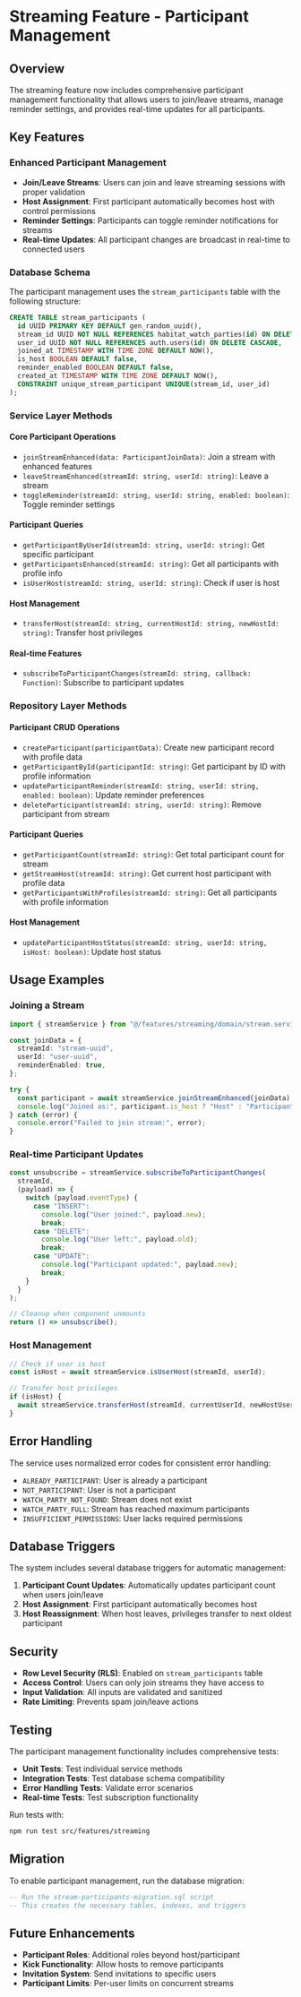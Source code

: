 # Streaming Feature - Participant Management

## Overview

The streaming feature now includes comprehensive participant management functionality that allows users to join/leave streams, manage reminder settings, and provides real-time updates for all participants.

## Key Features

### Enhanced Participant Management

- **Join/Leave Streams**: Users can join and leave streaming sessions with proper validation
- **Host Assignment**: First participant automatically becomes host with control permissions
- **Reminder Settings**: Participants can toggle reminder notifications for streams
- **Real-time Updates**: All participant changes are broadcast in real-time to connected users

### Database Schema

The participant management uses the `stream_participants` table with the following structure:

```sql
CREATE TABLE stream_participants (
  id UUID PRIMARY KEY DEFAULT gen_random_uuid(),
  stream_id UUID NOT NULL REFERENCES habitat_watch_parties(id) ON DELETE CASCADE,
  user_id UUID NOT NULL REFERENCES auth.users(id) ON DELETE CASCADE,
  joined_at TIMESTAMP WITH TIME ZONE DEFAULT NOW(),
  is_host BOOLEAN DEFAULT false,
  reminder_enabled BOOLEAN DEFAULT false,
  created_at TIMESTAMP WITH TIME ZONE DEFAULT NOW(),
  CONSTRAINT unique_stream_participant UNIQUE(stream_id, user_id)
);
```

### Service Layer Methods

#### Core Participant Operations

- `joinStreamEnhanced(data: ParticipantJoinData)`: Join a stream with enhanced features
- `leaveStreamEnhanced(streamId: string, userId: string)`: Leave a stream
- `toggleReminder(streamId: string, userId: string, enabled: boolean)`: Toggle reminder settings

#### Participant Queries

- `getParticipantByUserId(streamId: string, userId: string)`: Get specific participant
- `getParticipantsEnhanced(streamId: string)`: Get all participants with profile info
- `isUserHost(streamId: string, userId: string)`: Check if user is host

#### Host Management

- `transferHost(streamId: string, currentHostId: string, newHostId: string)`: Transfer host privileges

#### Real-time Features

- `subscribeToParticipantChanges(streamId: string, callback: Function)`: Subscribe to participant updates

### Repository Layer Methods

#### Participant CRUD Operations

- `createParticipant(participantData)`: Create new participant record with profile data
- `getParticipantById(participantId: string)`: Get participant by ID with profile information
- `updateParticipantReminder(streamId: string, userId: string, enabled: boolean)`: Update reminder preferences
- `deleteParticipant(streamId: string, userId: string)`: Remove participant from stream

#### Participant Queries

- `getParticipantCount(streamId: string)`: Get total participant count for stream
- `getStreamHost(streamId: string)`: Get current host participant with profile data
- `getParticipantsWithProfiles(streamId: string)`: Get all participants with profile information

#### Host Management

- `updateParticipantHostStatus(streamId: string, userId: string, isHost: boolean)`: Update host status

## Usage Examples

### Joining a Stream

```typescript
import { streamService } from "@/features/streaming/domain/stream.service";

const joinData = {
  streamId: "stream-uuid",
  userId: "user-uuid",
  reminderEnabled: true,
};

try {
  const participant = await streamService.joinStreamEnhanced(joinData);
  console.log("Joined as:", participant.is_host ? "Host" : "Participant");
} catch (error) {
  console.error("Failed to join stream:", error);
}
```

### Real-time Participant Updates

```typescript
const unsubscribe = streamService.subscribeToParticipantChanges(
  streamId,
  (payload) => {
    switch (payload.eventType) {
      case "INSERT":
        console.log("User joined:", payload.new);
        break;
      case "DELETE":
        console.log("User left:", payload.old);
        break;
      case "UPDATE":
        console.log("Participant updated:", payload.new);
        break;
    }
  }
);

// Cleanup when component unmounts
return () => unsubscribe();
```

### Host Management

```typescript
// Check if user is host
const isHost = await streamService.isUserHost(streamId, userId);

// Transfer host privileges
if (isHost) {
  await streamService.transferHost(streamId, currentUserId, newHostUserId);
}
```

## Error Handling

The service uses normalized error codes for consistent error handling:

- `ALREADY_PARTICIPANT`: User is already a participant
- `NOT_PARTICIPANT`: User is not a participant
- `WATCH_PARTY_NOT_FOUND`: Stream does not exist
- `WATCH_PARTY_FULL`: Stream has reached maximum participants
- `INSUFFICIENT_PERMISSIONS`: User lacks required permissions

## Database Triggers

The system includes several database triggers for automatic management:

1. **Participant Count Updates**: Automatically updates participant count when users join/leave
2. **Host Assignment**: First participant automatically becomes host
3. **Host Reassignment**: When host leaves, privileges transfer to next oldest participant

## Security

- **Row Level Security (RLS)**: Enabled on `stream_participants` table
- **Access Control**: Users can only join streams they have access to
- **Input Validation**: All inputs are validated and sanitized
- **Rate Limiting**: Prevents spam join/leave actions

## Testing

The participant management functionality includes comprehensive tests:

- **Unit Tests**: Test individual service methods
- **Integration Tests**: Test database schema compatibility
- **Error Handling Tests**: Validate error scenarios
- **Real-time Tests**: Test subscription functionality

Run tests with:

```bash
npm run test src/features/streaming
```

## Migration

To enable participant management, run the database migration:

```sql
-- Run the stream-participants-migration.sql script
-- This creates the necessary tables, indexes, and triggers
```

## Future Enhancements

- **Participant Roles**: Additional roles beyond host/participant
- **Kick Functionality**: Allow hosts to remove participants
- **Invitation System**: Send invitations to specific users
- **Participant Limits**: Per-user limits on concurrent streams
